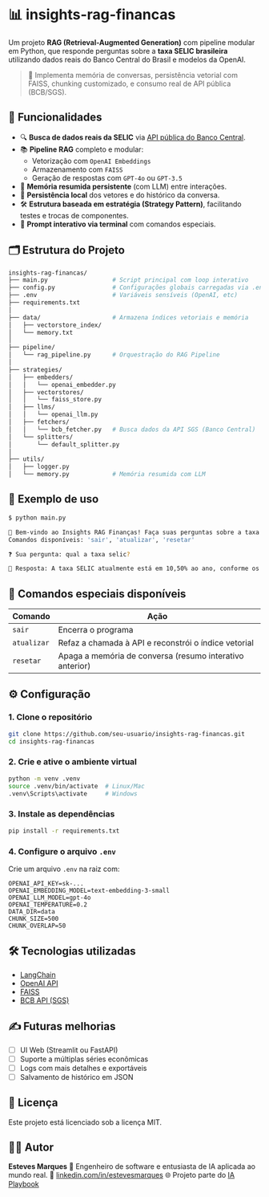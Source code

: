 # 📊 insights-rag-financas

Um projeto **RAG (Retrieval-Augmented Generation)** com pipeline modular em Python, que responde perguntas sobre a **taxa SELIC brasileira** utilizando dados reais do Banco Central do Brasil e modelos da OpenAI.

> 🧠 Implementa memória de conversas, persistência vetorial com FAISS, chunking customizado, e consumo real de API pública (BCB/SGS).

## 🚀 Funcionalidades

- 🔍 **Busca de dados reais da SELIC** via [API pública do Banco Central](https://dadosabertos.bcb.gov.br/dataset/series-temporais).
- 📚 **Pipeline RAG** completo e modular:
  - Vetorização com `OpenAI Embeddings`
  - Armazenamento com `FAISS`
  - Geração de respostas com `GPT-4o` ou `GPT-3.5`
- 🧠 **Memória resumida persistente** (com LLM) entre interações.
- 💾 **Persistência local** dos vetores e do histórico da conversa.
- 🛠️ **Estrutura baseada em estratégia (Strategy Pattern)**, facilitando testes e trocas de componentes.
- 🧪 **Prompt interativo via terminal** com comandos especiais.

## 🗂️ Estrutura do Projeto

```bash
insights-rag-financas/
├── main.py                  # Script principal com loop interativo
├── config.py                # Configurações globais carregadas via .env
├── .env                     # Variáveis sensíveis (OpenAI, etc)
├── requirements.txt
│
├── data/                    # Armazena índices vetoriais e memória
│   ├── vectorstore_index/
│   └── memory.txt
│
├── pipeline/
│   └── rag_pipeline.py      # Orquestração do RAG Pipeline
│
├── strategies/
│   ├── embedders/
│   │   └── openai_embedder.py
│   ├── vectorstores/
│   │   └── faiss_store.py
│   ├── llms/
│   │   └── openai_llm.py
│   ├── fetchers/
│   │   └── bcb_fetcher.py   # Busca dados da API SGS (Banco Central)
│   └── splitters/
│       └── default_splitter.py
│
├── utils/
│   ├── logger.py
│   └── memory.py            # Memória resumida com LLM
````

## 🧪 Exemplo de uso

```bash
$ python main.py

🤖 Bem-vindo ao Insights RAG Finanças! Faça suas perguntas sobre a taxa SELIC no Brasil.
Comandos disponíveis: 'sair', 'atualizar', 'resetar'

❓ Sua pergunta: qual a taxa selic?

🧠 Resposta: A taxa SELIC atualmente está em 10,50% ao ano, conforme os dados atualizados do Banco Central.
```

## 🧠 Comandos especiais disponíveis

| Comando     | Ação                                                     |
| ----------- | -------------------------------------------------------- |
| `sair`      | Encerra o programa                                       |
| `atualizar` | Refaz a chamada à API e reconstrói o índice vetorial     |
| `resetar`   | Apaga a memória de conversa (resumo interativo anterior) |


## ⚙️ Configuração

### 1. Clone o repositório

```bash
git clone https://github.com/seu-usuario/insights-rag-financas.git
cd insights-rag-financas
```

### 2. Crie e ative o ambiente virtual

```bash
python -m venv .venv
source .venv/bin/activate  # Linux/Mac
.venv\Scripts\activate     # Windows
```

### 3. Instale as dependências

```bash
pip install -r requirements.txt
```

### 4. Configure o arquivo `.env`

Crie um arquivo `.env` na raiz com:

```env
OPENAI_API_KEY=sk-...
OPENAI_EMBEDDING_MODEL=text-embedding-3-small
OPENAI_LLM_MODEL=gpt-4o
OPENAI_TEMPERATURE=0.2
DATA_DIR=data
CHUNK_SIZE=500
CHUNK_OVERLAP=50
```

## 🛠️ Tecnologias utilizadas

* [LangChain](https://www.langchain.com/)
* [OpenAI API](https://platform.openai.com/)
* [FAISS](https://github.com/facebookresearch/faiss)
* [BCB API (SGS)](https://dadosabertos.bcb.gov.br/dataset/series-temporais)

## ✍️ Futuras melhorias

* [ ] UI Web (Streamlit ou FastAPI)
* [ ] Suporte a múltiplas séries econômicas
* [ ] Logs com mais detalhes e exportáveis
* [ ] Salvamento de histórico em JSON

## 📄 Licença

Este projeto está licenciado sob a licença MIT.

## 👨‍💻 Autor

**Esteves Marques**
🧠 Engenheiro de software e entusiasta de IA aplicada ao mundo real.
🔗 [linkedin.com/in/estevesmarques](https://linkedin.com/in/estevesmarques)
🌐 Projeto parte do [IA Playbook](https://iaplaybook.tech/)